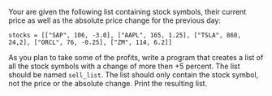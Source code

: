 Your are given the following list containing stock symbols, their current price
as well as the absolute price change for the previous day:


    stocks = [["SAP", 106, -3.0], ["AAPL", 165, 1.25], ["TSLA", 860, 24,2], ["ORCL", 76, -0.25], ["ZM", 114, 6.2]]


As you plan to take some of the profits, write a program that creates a list of all the stock
symbols with a change of more then +5 percent. The list should be named `sell_list`.
The list should only contain the stock symbol, not the price or the absolute change.
Print the resulting list.
